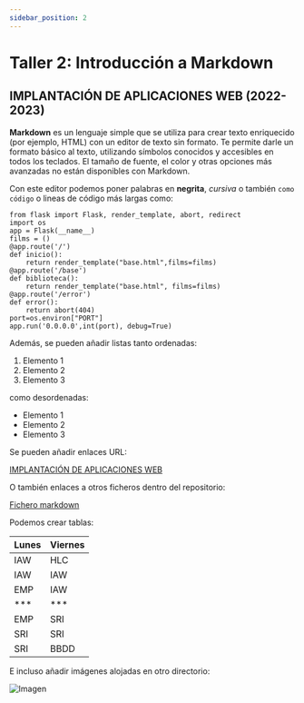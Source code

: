 ```yaml
---
sidebar_position: 2
---
```


# Taller 2: Introducción a Markdown
## IMPLANTACIÓN DE APLICACIONES WEB (2022-2023)


**Markdown** es un lenguaje simple que se utiliza para crear texto enriquecido (por ejemplo, HTML) con un editor de texto sin formato. Te permite darle un formato básico al texto, utilizando símbolos conocidos y accesibles en todos los teclados. El tamaño de fuente, el color y otras opciones más avanzadas no están disponibles con Markdown.

Con este editor podemos poner palabras en **negrita**, *cursiva* o también `como código` o lineas de código más largas como:


```
from flask import Flask, render_template, abort, redirect
import os
app = Flask(__name__)
films = ()	
@app.route('/')
def inicio():
    return render_template("base.html",films=films)
@app.route('/base')
def biblioteca():
    return render_template("base.html", films=films)
@app.route('/error')
def error():
    return abort(404)
port=os.environ["PORT"]
app.run('0.0.0.0',int(port), debug=True)
```

Además, se pueden añadir listas tanto ordenadas:

1. Elemento 1
2. Elemento 2
3. Elemento 3

como desordenadas:

- Elemento 1
- Elemento 2
- Elemento 3

Se pueden añadir enlaces URL:

[IMPLANTACIÓN DE APLICACIONES WEB](https://fp.josedomingo.org/iaw2223/1_introduccion/t2.html)

O también enlaces a otros ficheros dentro del repositorio:

[Fichero markdown](/docs/Tasks/intro_git.md)

Podemos crear tablas:

| Lunes | Viernes |
| ----------- | ----------- |
| IAW | HLC |
| IAW | IAW |
| EMP | IAW |
| *** | *** |
| EMP | SRI |
| SRI | SRI |
| SRI | BBDD |

E incluso añadir imágenes alojadas en otro directorio:

![Imagen](/img/IAW/taller2IAW.jpg)